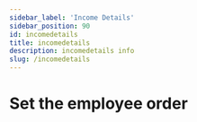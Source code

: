 ```yaml
---
sidebar_label: 'Income Details'
sidebar_position: 90
id: incomedetails
title: incomedetails
description: incomedetails info
slug: /incomedetails
---
```


# Set the employee order

